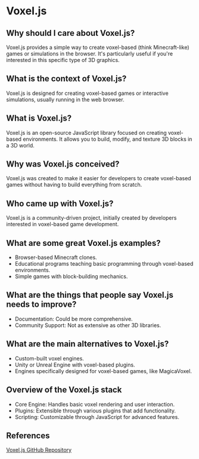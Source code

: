 # Voxel.js

## Why should I care about Voxel.js?

Voxel.js provides a simple way to create voxel-based (think Minecraft-like) games or simulations in the browser. It's particularly useful if you're interested in this specific type of 3D graphics.

## What is the context of Voxel.js?

Voxel.js is designed for creating voxel-based games or interactive simulations, usually running in the web browser.

## What is Voxel.js?

Voxel.js is an open-source JavaScript library focused on creating voxel-based environments. It allows you to build, modify, and texture 3D blocks in a 3D world.

## Why was Voxel.js conceived?

Voxel.js was created to make it easier for developers to create voxel-based games without having to build everything from scratch.

## Who came up with Voxel.js?

Voxel.js is a community-driven project, initially created by developers interested in voxel-based game development.

## What are some great Voxel.js examples?

- Browser-based Minecraft clones.
- Educational programs teaching basic programming through voxel-based environments.
- Simple games with block-building mechanics.

## What are the things that people say Voxel.js needs to improve?

- Documentation: Could be more comprehensive.
- Community Support: Not as extensive as other 3D libraries.

## What are the main alternatives to Voxel.js?

- Custom-built voxel engines.
- Unity or Unreal Engine with voxel-based plugins.
- Engines specifically designed for voxel-based games, like MagicaVoxel.

## Overview of the Voxel.js stack

- Core Engine: Handles basic voxel rendering and user interaction.
- Plugins: Extensible through various plugins that add functionality.
- Scripting: Customizable through JavaScript for advanced features.

## References

[Voxel.js GitHub Repository](https://github.com/maxogden/voxel-engine)

